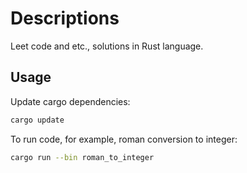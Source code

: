 # Descriptions

Leet code and etc., solutions in Rust language.

## Usage

Update cargo dependencies:

```bash
cargo update
```

To run code, for example, roman conversion to integer:

```bash
cargo run --bin roman_to_integer
```
